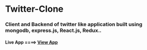 # Twitter-Clone

### Client and Backend of twitter like application built using mongodb, express.js, React.js, Redux..

#### Live App ====> [View App](https://micro-blogging-app-1.herokuapp.com/)
